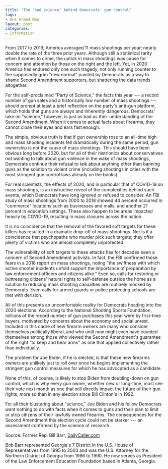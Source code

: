 ```yaml
---
title: "The 'bad science' behind Democrats' gun control"
tags:
- One Armed Man
layout: post
categories:
- Information
---
```


From 2017 to 2019, America averaged 11 mass shootings per year; nearly double the rate of the three prior years. Although still a statistical rarity when it comes to crime, the uptick in mass shootings was cause for concern and attention by those on the right and the left. Yet, in 2020 America has endured only one such tragedy, not only running counter to the supposedly grim "new normal" painted by Democrats as a way to shame Second Amendment supporters, but shattering the data trends altogether.

For the self-proclaimed "Party of Science," the facts this year --- a record number of gun sales and a historically low number of mass shootings --- should prompt at least a brief reflection on the party's anti-gun platform, which holds that guns are always and inherently dangerous. Democrats' take on "science," however, is just as bad as their understanding of the Second Amendment. When it comes to actual facts about firearms, they cannot close their eyes and ears fast enough.

The simple, obvious truth is that if gun ownership rose to an all-time high and mass shooting incidents fell dramatically during the same period, gun ownership is not the cause of mass shootings. This should have been obvious long before 2020, but for all of their histrionics about conservatives not wanting to talk about gun violence in the wake of mass shootings, Democrats continue their refusal to talk about anything other than banning guns as the solution to violent crime (including shootings in cities with the most stringent gun control laws already on the books).

For real scientists, the effects of 2020, and in particular that of COVID-19 on mass shootings, is an instructive reveal of the complexities behind such events, which Democrats have long ignored or refused to consider. An FBI study of mass shootings from 2000 to 2018 showed 44 percent occurred in "commerce" locations such as businesses and malls, and another 21 percent in education settings. These also happen to be areas impacted heavily by COVID-19, resulting in mass closures across the nation.

It is no coincidence that the removal of the favored soft targets for these killers has resulted in a dramatic drop-off of mass shootings. Nor is it a coincidence that psychopaths who murder pick such targets; they offer plenty of victims who are almost completely unprotected.

The vulnerability of soft targets to these attacks has for decades been a concern of Second Amendment activists. In fact, the FBI confirmed these fears in a 2018 report on mass shootings, noting "the swiftness with which active shooter incidents unfold support the importance of preparation by law enforcement officers and citizens alike." Even so, calls for restoring or buttressing citizens' natural rights to self-defense outside the home as a solution to reducing mass shooting casualties are routinely mocked by Democrats. Even calls for armed guards or police protecting schools are met with derision.

All of this presents an uncomfortable reality for Democrats heading into the 2020 elections. According to the National Shooting Sports Foundation, millions of the record number of gun purchases this year were by first-time buyers, motivated by concerns about the economy and social unrest. Included in this cadre of new firearm owners are many who consider themselves politically liberal, and who until now might even have counted themselves among those who viewed the Second Amendment's guarantee of the right "to keep and bear arms" as one that applied collectively rather than individually.

The problem for Joe Biden, if he is elected, is that these new firearms owners are unlikely just to roll over once he begins implementing the stringent gun control measures for which he has advocated as a candidate.

None of this, of course, is likely to stop Biden from doubling-down on gun control, which is why every gun owner, whether new or long-time, must see their vote next month as one that will directly impact the future of their gun rights, more so than in any election since Bill Clinton's in 1992.

For all their blustering about "science," Joe Biden and his fellow Democrats want nothing to do with facts when it comes to guns and their plan to limit or strip citizens of their lawfully owned firearms. The consequences for the Second Amendment this election cycle could not be starker --- an assessment confirmed by the science of research.

Source: Former Rep. Bill Barr, [DailyCaller.com](https://dailycaller.com/2020/10/26/barr-the-bad-science-behind-democrats-gun-control/)

Bob Barr represented Georgia's 7 District in the U.S. House of Representatives from 1995 to 2003 and was the U.S. Attorney for the Northern District of Georgia from 1986 to 1990. He now serves as President of the Law Enforcement Education Foundation based in Atlanta, Georgia.